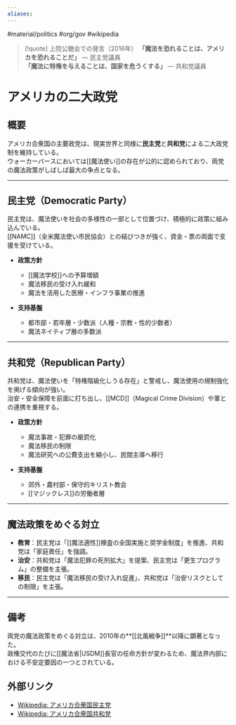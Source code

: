 ```yaml
---
aliases:
---
```

#material/politics #org/gov #wikipedia 

> [!quote] 上院公聴会での発言（2016年）
> **「魔法を恐れることは、アメリカを恐れることだ」** ― 民主党議員  
> **「魔法に特権を与えることは、国家を危うくする」** ― 共和党議員  

# アメリカの二大政党

## 概要
アメリカ合衆国の主要政党は、現実世界と同様に**民主党**と**共和党**による二大政党制を維持している。  
ウォーカーバースにおいては[[魔法使い]]の存在が公的に認められており、両党の魔法政策がしばしば最大の争点となる。  

---

## 民主党（Democratic Party）
民主党は、魔法使いを社会の多様性の一部として位置づけ、積極的に政策に組み込んでいる。  
[[NAMC]]（全米魔法使い市民協会）との結びつきが強く、資金・票の両面で支援を受けている。  

- **政策方針**  
  - [[魔法学校]]への予算増額  
  - 魔法移民の受け入れ緩和  
  - 魔法を活用した医療・インフラ事業の推進  

- **支持基盤**  
  - 都市部・若年層・少数派（人種・宗教・性的少数者）  
  - 魔法ネイティブ層の多数派  

---

## 共和党（Republican Party）
共和党は、魔法使いを「特権階級化しうる存在」と警戒し、魔法使用の規制強化を掲げる傾向が強い。  
治安・安全保障を前面に打ち出し、[[MCD]]（Magical Crime Division）や軍との連携を重視する。  

- **政策方針**  
  - 魔法事故・犯罪の厳罰化  
  - 魔法移民の制限  
  - 魔法研究への公費支出を縮小し、民間主導へ移行  

- **支持基盤**  
  - 郊外・農村部・保守的キリスト教会  
  - [[マジックレス]]の労働者層  

---

## 魔法政策をめぐる対立
- **教育**：民主党は「[[魔法適性]]検査の全国実施と奨学金制度」を推進、共和党は「家庭責任」を強調。  
- **治安**：共和党は「魔法犯罪の死刑拡大」を提案、民主党は「更生プログラム」の整備を主張。  
- **移民**：民主党は「魔法移民の受け入れ促進」、共和党は「治安リスクとしての制限」を主張。  

---

## 備考
両党の魔法政策をめぐる対立は、2010年の**[[北風戦争]]**以降に顕著となった。  
政権交代のたびに[[魔法省|USDM]]長官の任命方針が変わるため、魔法界内部における不安定要因の一つとされている。  

## 外部リンク
- [Wikipedia: アメリカ合衆国民主党](https://ja.wikipedia.org/wiki/%E6%B0%91%E4%B8%BB%E5%85%9A_(%E3%82%A2%E3%83%A1%E3%83%AA%E3%82%AB%E5%90%88%E8%A1%86%E5%9B%BD))  
- [Wikipedia: アメリカ合衆国共和党](https://ja.wikipedia.org/wiki/%E5%85%B1%E5%92%8C%E5%85%9A_(%E3%82%A2%E3%83%A1%E3%83%AA%E3%82%AB%E5%90%88%E8%A1%86%E5%9B%BD))  
